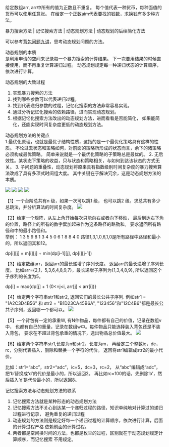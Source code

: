 给定数组arr, arr中所有的值为正数且不重复。
每个值代表一种货币，每种面值的货币可以使用任意张。
在给定一个正数aim代表要找的钱数，求换钱有多少种方法。

暴力搜索方法
    |
记忆搜索方法
    |
动态规划方法
    |
动态规划的后续简化方法

可以参考[背包问题九讲](http://love-oriented.com/pack/)，思考动态规划问题的方法。

动态规划的本质		
是利用申请的空间来记录每一个暴力搜索的计算结果。
下一次要用结果的时候直接使用，而不再重复计算递归过程。
动态规划规定每一种递归状态的计算顺序，依次进行计算。

动态规划的大致过程       
1. 实现暴力搜索的方法    
2. 找到哪些参数可以代表递归过程。
3. 找到代表递归参数的过程，记忆化搜索的方法非常容易实现。
4. 通过分析记忆化搜索的依赖路径，进而实现动态规划。
5. 根据记忆化搜索方法改出的动态规划方法，进而看看是否能简化，
如果能简化，还能实现时间复杂度更低的动态规划方法。


动态规划方法的关键点      
1.最优化原理，也就是最优子结构性质，这指的是一个最优化策略具有这样的性质。
不论过去状态和策略如何，对前面的策略所形成的状态而言，余下的诸策略必须构成最优策略。
简单来说就是一个最优化策略的子策略总是最优的。
2. 无后效性。某状态下策略的收益，只与状态和策略相关，与如何到达该状态的方式无关。
3. 子问题的重叠性，动态规划将原来具有指数级别时间复杂度的暴力搜索算法改成了具有多项式时间组大度。
其中关键在于解决冗余，这是动态规划方法的本质。

![](12.1_1_暴力解法.png)
![](12.1_2_记忆化搜索.png)
![](12.1_3_动态规划.png)
![](12.1_4_动态规划的简化.png)

【1】一个台阶总共有n 级，如果一次可以跳1 级，
也可以跳2 级。求总共有多少总跳法，并分析算法的时间复杂度。
![](1.png)   
   
【2】给定一个矩阵，从左上角开始每次只能向右或者向下移动，
最后到达右下角的位置，路径上的所有的数字累加起来作为这条路径的路劲和。
要求返回所有路径和中的最小路径和。   
   举例：
    1   3   5   9
    8   1   3   4
    5   0   6   1
    8   8   4   0
   路径1,3,1,0,6,1,0是所有路径中路径和最小的，所以返回其和12。

dp[i][j] = m[i][j] + min(dp[i-1][j], dp[i][j-1])

【3】给定数组arr，返回arr的最长递增子序列长度。
返回arr的最长递增子序列长度。
比如arr={2,1，5,3,6,4,8,9,7}，最长递增子序列为{1,3,4,8,9},
所以返回这个子序列的长度为5。 

dp[i] = max{dp[j] + 1  (0<=j<i, arr[j] < arr[i])}

【4】给定两个字符串str1和str2, 返回它们的最长公共子序列.
例如str1 = "1A2C3D4B56" 和 str2 = "B1D23CA45B6A", 
"123456"和"12C4B6"都是最长公共子序列，返回哪一个都可以。
![](4.png)

【5】一个背包有一定的承重W, 有N件物品，每件都有自己的价值，记录在数组v中，
也都有自己的重量，记录在数组w中。每件物品只能选择装入背包还是不装入背包，
要求在不超过背包承重的情况下，选出物品总价值最大。
![](5.png)

【6】给定两个字符串str1,长度为n和str2，长度为m，
再给定三个整数ic，dc，rc，分别代表插入，删除和替换一个字符的代价。
返回将str1编辑成str2的最小代价。

比如：str1=“abc”，str2=“adc”，ic=5，dc=3，rc=2，
从“abc”编辑成“adc”，把‘b’替换成‘d’的代价是最小的，所以返回2。
再比如rc=100的话，先删除‘b’，然后插入‘d’是代价最小的，所以返回8。

记忆搜索方法与动态规划方法的联系
1. 记忆搜索方法就是某种形态的动态规划方法
2. 记忆搜索方法不关心到达某一个递归过程的路径，知识单纯地对计算过的递归过程进行记录，
避免重复的递归过程
3. 动态规划的方法则是规定好每一个递归过程的计算顺序，依次进行计算，后面的计算过程严格
依赖前面的计算过程。
4. 两者都是空间换时间的方法，也都是枚举的过程，区别就在于动态规划规定计算顺序，而记忆搜索
不用规定。